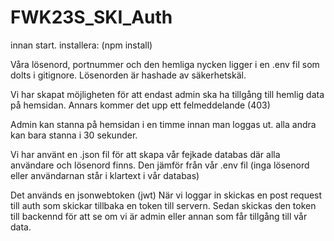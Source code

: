 # FWK23S_SKI_Auth

innan start. installera: (npm install)

Våra lösenord, portnummer och den hemliga nycken ligger i en .env fil som dolts i gitignore. Lösenorden är hashade av säkerhetskäl.

Vi har skapat möjligheten för att endast admin ska ha tillgång till hemlig data på hemsidan. Annars kommer det upp ett felmeddelande (403)

Admin kan stanna på hemsidan i en timme innan man loggas ut.
alla andra kan bara stanna i 30 sekunder. 

Vi har använt en .json fil för att skapa vår fejkade databas där alla användare och lösenord finns. Den jämför från vår .env fil (inga lösenord eller användarnan står i klartext i vår databas)

Det används en jsonwebtoken (jwt) När vi loggar in skickas en post request till auth som skickar tillbaka en token till servern. Sedan skickas den token till backennd för att se om vi är admin eller annan som får tillgång till vår data. 





